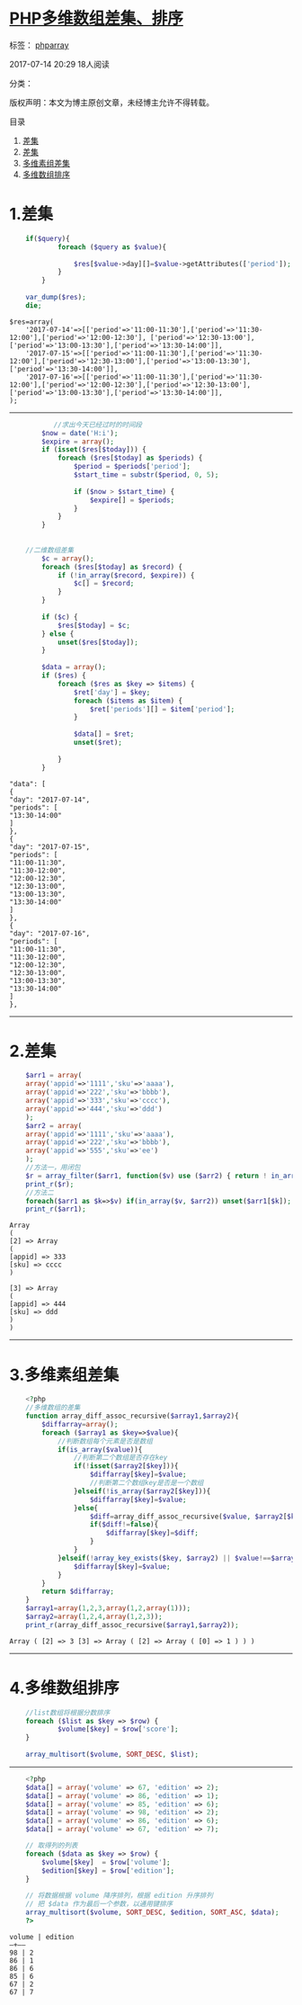 # [PHP多维数组差集、排序][0]

 标签： [php][1][array][2]

 2017-07-14 20:29  18人阅读  

 分类：

版权声明：本文为博主原创文章，未经博主允许不得转载。

 目录

1. [差集][8]
1. [差集][9]
1. [多维素组差集][10]
1. [多维数组排序][11]

# 1.差集
```php
    if($query){
            foreach ($query as $value){
    
                $res[$value->day][]=$value->getAttributes(['period']);
            }
        }
    
    var_dump($res);
    die;
```

    $res=array(
        '2017-07-14'=>[['period'=>'11:00-11:30'],['period'=>'11:30-12:00'],['period'=>'12:00-12:30'], ['period'=>'12:30-13:00'],['period'=>'13:00-13:30'],['period'=>'13:30-14:00']],
        '2017-07-15'=>[['period'=>'11:00-11:30'],['period'=>'11:30-12:00'],['period'=>'12:30-13:00'],['period'=>'13:00-13:30'],['period'=>'13:30-14:00']],
        '2017-07-16'=>[['period'=>'11:00-11:30'],['period'=>'11:30-12:00'],['period'=>'12:00-12:30'],['period'=>'12:30-13:00'],['period'=>'13:00-13:30'],['period'=>'13:30-14:00']],   
    );

- - -

```php
           //求出今天已经过时的时间段
        $now = date('H:i');
        $expire = array();
        if (isset($res[$today])) {
            foreach ($res[$today] as $periods) {
                $period = $periods['period'];
                $start_time = substr($period, 0, 5);
    
                if ($now > $start_time) {
                    $expire[] = $periods;
                }
            }
        }
    
    
    //二维数组差集
        $c = array();
        foreach ($res[$today] as $record) {
            if (!in_array($record, $expire)) {
                $c[] = $record;
            }
        }
    
        if ($c) {
            $res[$today] = $c;
        } else {
            unset($res[$today]);
        }
    
        $data = array();
        if ($res) {
            foreach ($res as $key => $items) {
                $ret['day'] = $key;
                foreach ($items as $item) {
                    $ret['periods'][] = $item['period'];
                }
    
                $data[] = $ret;
                unset($ret);
    
            }
        }
```

    "data": [   
    {   
    "day": "2017-07-14",   
    "periods": [   
    "13:30-14:00"   
    ]   
    },   
    {   
    "day": "2017-07-15",   
    "periods": [   
    "11:00-11:30",   
    "11:30-12:00",   
    "12:00-12:30",   
    "12:30-13:00",   
    "13:00-13:30",   
    "13:30-14:00"   
    ]   
    },   
    {   
    "day": "2017-07-16",   
    "periods": [   
    "11:00-11:30",   
    "11:30-12:00",   
    "12:00-12:30",   
    "12:30-13:00",   
    "13:00-13:30",   
    "13:30-14:00"   
    ]   
    },

- - -

# 2.差集

```php
    $arr1 = array(
    array('appid'=>'1111','sku'=>'aaaa'),
    array('appid'=>'222','sku'=>'bbbb'),
    array('appid'=>'333','sku'=>'cccc'),
    array('appid'=>'444','sku'=>'ddd')
    );
    $arr2 = array(
    array('appid'=>'1111','sku'=>'aaaa'),
    array('appid'=>'222','sku'=>'bbbb'),
    array('appid'=>'555','sku'=>'ee')
    );
    //方法一，用闭包
    $r = array_filter($arr1, function($v) use ($arr2) { return ! in_array($v, $arr2);});
    print_r($r);
    //方法二
    foreach($arr1 as $k=>$v) if(in_array($v, $arr2)) unset($arr1[$k]);
    print_r($arr1);
```

    Array   
    (   
    [2] => Array   
    (   
    [appid] => 333   
    [sku] => cccc   
    ) 

    [3] => Array   
    (   
    [appid] => 444   
    [sku] => ddd   
    )   
    )

- - -

# 3.多维素组差集

```php
    <?php
    //多维数组的差集
    function array_diff_assoc_recursive($array1,$array2){
        $diffarray=array();
        foreach ($array1 as $key=>$value){
            //判断数组每个元素是否是数组
            if(is_array($value)){
                //判断第二个数组是否存在key
                if(!isset($array2[$key])){
                    $diffarray[$key]=$value;
                    //判断第二个数组key是否是一个数组
                }elseif(!is_array($array2[$key])){
                    $diffarray[$key]=$value;
                }else{
                    $diff=array_diff_assoc_recursive($value, $array2[$key]);
                    if($diff!=false){
                        $diffarray[$key]=$diff;
                    }
                }
            }elseif(!array_key_exists($key, $array2) || $value!==$array2[$key]){
                $diffarray[$key]=$value;
            }
        }
        return $diffarray;
    }
    $array1=array(1,2,3,array(1,2,array(1)));
    $array2=array(1,2,4,array(1,2,3));
    print_r(array_diff_assoc_recursive($array1,$array2)); 
```

    Array ( [2] => 3 [3] => Array ( [2] => Array ( [0] => 1 ) ) )

- - -

# 4.多维数组排序

```php
    //list数组将根据分数排序
    foreach ($list as $key => $row) {
            $volume[$key] = $row['score'];
    }
    
    array_multisort($volume, SORT_DESC, $list);
```

- - -

```php
    <?php
    $data[] = array('volume' => 67, 'edition' => 2);
    $data[] = array('volume' => 86, 'edition' => 1);
    $data[] = array('volume' => 85, 'edition' => 6);
    $data[] = array('volume' => 98, 'edition' => 2);
    $data[] = array('volume' => 86, 'edition' => 6);
    $data[] = array('volume' => 67, 'edition' => 7);

    // 取得列的列表
    foreach ($data as $key => $row) {
        $volume[$key]  = $row['volume'];
        $edition[$key] = $row['edition'];
    }
    
    // 将数据根据 volume 降序排列，根据 edition 升序排列
    // 把 $data 作为最后一个参数，以通用键排序
    array_multisort($volume, SORT_DESC, $edition, SORT_ASC, $data);
    ?> 
```

    volume | edition   
    —+—–   
    98 | 2   
    86 | 1   
    86 | 6   
    85 | 6   
    67 | 2   
    67 | 7

[0]: http://blog.csdn.net/abel004/article/details/75136437
[1]: http://www.csdn.net/tag/php
[2]: http://www.csdn.net/tag/array
[7]: #
[8]: #t0
[9]: #t1
[10]: #t2
[11]: #t3
